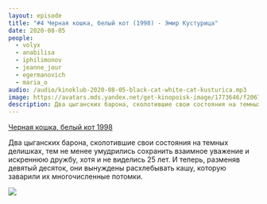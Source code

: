 ```yaml
---
layout: episode
title: "#4 Черная кошка, белый кот (1998) - Эмир Кустурица"
date: 2020-08-05
people:
  - volyx
  - anabilisa
  - iphilimonov
  - jeanne_jour
  - egermanovich
  - maria_o
audio: /audio/kinoklub-2020-08-05-black-cat-white-cat-kusturica.mp3
image: https://avatars.mds.yandex.net/get-kinopoisk-image/1773646/f2067d99-31c2-4fca-9510-418cdf860b26/800x800
description: Два цыганских барона, сколотившие свои состояния на темных делишках, тем не менее умудрились сохранить взаимное уважение и искреннюю дружбу, хотя и не виделись 25 лет. И теперь, разменяв девятый десяток, они вынуждены расхлебывать кашу, которую заварили их многочисленные потомки.
---
```


[Черная кошка, белый кот 1998](https://www.kinopoisk.ru/film/38198/)

Два цыганских барона, сколотившие свои состояния на темных делишках, тем не менее умудрились сохранить взаимное уважение и искреннюю дружбу, хотя и не виделись 25 лет. И теперь, разменяв девятый десяток, они вынуждены расхлебывать кашу, которую заварили их многочисленные потомки.

![](https://avatars.mds.yandex.net/get-kinopoisk-image/1773646/f2067d99-31c2-4fca-9510-418cdf860b26/800x800)
